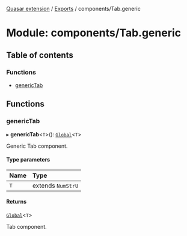 [Quasar extension](../index.md) / [Exports](../modules.md) / components/Tab.generic

# Module: components/Tab.generic

## Table of contents

### Functions

- [genericTab](components_Tab_generic.md#generictab)

## Functions

### genericTab

▸ **genericTab**<`T`\>(): [`Global`](../interfaces/components_Tab_extras.Tab.Global.md)<`T`\>

Generic Tab component.

#### Type parameters

| Name | Type |
| :------ | :------ |
| `T` | extends `NumStrU` |

#### Returns

[`Global`](../interfaces/components_Tab_extras.Tab.Global.md)<`T`\>

Tab component.
